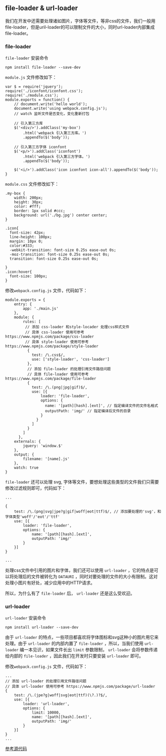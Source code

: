 ## file-loader & url-loader

我们在开发中还需要处理诸如图片，字体等文件，等非css的文件，我们一般用file-loader，但是uril-loader的可以限制文件的大小，同时url-loader内部集成file-loader。

### file-loader

`file-loader` 安装命令

	npm install file-loader --save-dev

`module.js` 文件修改如下：

```
var $ = require('jquery');
require('./iconfont/iconfont.css');
require('./module.css');
module.exports = function() {
	// document.write('hello world');
	document.write('using webpack.config.js');
	// watch 监听文件是否变化，变化重新打包
	
	// 引入第三方库
	$('<div/>').addClass('my-box')
		.html('webpack 引入第三方库。')
		.appendTo($('body'));

	// 引入第三方字体 iconfont
	$('<p/>').addClass('iconfont')
		.html('webpack 引入第三方字体。')
		.appendTo($('body'));

	$('<i/>').addClass('icon iconfont icon-all').appendTo($('body'));
}
```

`module.css` 文件修改如下：

```
.my-box {
    width: 200px;
    height: 30px;
    color: #fff;
    border: 1px solid #ccc;
    background: url('./bg.jpg') center center;
}

.icon{
  font-size: 42px;
  line-height: 100px;
  margin: 10px 0;
  color:#333;
  -webkit-transition: font-size 0.25s ease-out 0s;
  -moz-transition: font-size 0.25s ease-out 0s;
  transition: font-size 0.25s ease-out 0s;

}
.icon:hover{
  font-size: 100px;
}
```

修改`webpack.config.js` 文件，代码如下：

```
module.exports = {
	entry: {
		app: './main.js'
	},
	module: {
	    rules: [
	     // 添加 css-loader 和style-locader 处理css样式文件
	     // 具体 css-loader 使用可参考 https://www.npmjs.com/package/css-loader
	     // 具体 style-loader 使用可参考 https://www.npmjs.com/package/style-loader
	      {
	        test: /\.css$/,
	        use: ['style-loader', 'css-loader']
	      }, 
	      // 添加 file-loader 的处理引用文件路径问题
	      // 具体 file-loader 使用可参考 https://www.npmjs.com/package/file-loader
	      {
	        test: /\.(png|jpg|gif)$/,
	        use: [{
	            loader: 'file-loader',
	            options: {
	              name: '[path][hash].[ext]', // 指定编译文件的文件名格式
	              outputPath: 'img/' // 指定编译后文件的目录
	            }
	          }
	        ]
	      }
	    ]
	  },
	externals: {
		jquery: 'window.$'
	},
	output: {
		filename: '[name].js'
	},
	watch: true
}
```

`file-loader` 还可以处理 svg, 字体等文件，要想处理这些类型的文件我们只需要修改过滤规则即可，代码如下：

```
...

{
    test: /\.(png|svg|jpe?g|gif|woff|eot|ttf)$/, // 添加要处理的'svg'，和字体类型'woff'/'eot'/'ttf'
    use: [{
        loader: 'file-loader',
        options: {
            name: '[path][hash].[ext]',
            outputPath: 'img/'
        }
    }]
}

...

```

处理css文件中引用的图片和字体，我们还可以使用 `url-loader` ，它的特点是可以将处理后的文件被转化为 `DATAURI` ，同时对要处理的文件的大小有限制。这对处理小图片有好处，减少应用中的HTTP请求。

所以，为什么有了 `file-loader` 后， `url-loader` 还是这么受欢迎。

### url-loader

`url-loader` 安装命令

	npm install url-loader --save-dev

由于 `url-loader` 的特点，一些项目都喜欢将字体图标和svg这种小的图片用它来处理。由于 `url-loader` 的内部内置了 `file-loader` ，所以，当我们使用 `url-loader` 编一本见识，如果文件长出 `limit` 参数限制， `url-loader` 会将参数传递给内部的 `file-loader` ，因此我们在开发时只要安装  `url-loader` 即可。  

修改`webpack.config.js` 文件，代码如下：

```
...
// 添加 url-loader 的处理引用文件路径问题
// 具体 url-loader 使用可参考 https://www.npmjs.com/package/url-loader
{
    test: /\.(jpe?g|woff|svg|eot|ttf)(\?.)?$/, 
    use: [{
        loader: 'url-loader',
        options: {
            limit: 10000,
            name: '[path][hash].[ext]',
            outputPath: 'img/'
        }
    }]
}
...

```


[参考源代码](https://github.com/lvzhenbang/webpack-learning/tree/master/demo/example-2)
